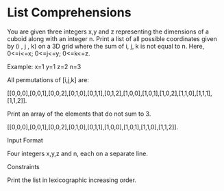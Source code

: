 # List Comprehensions
You are given three integers x,y and z representing the dimensions of a cuboid along with an integer n. 
Print a list of all possible coordinates given by (i , j , k) on a 3D grid where the sum of i, j, k is not equal to n.
Here, 0<=i<=x; 0<=j<=y; 0<=k<=z.

Example:
x=1
y=1
z=2
n=3

All permutations of [i,j,k] are:

[[0,0,0],[0,0,1],[0,0,2],[0,1,0],[0,1,1],[0,1,2],[1,0,0],[1,0,1],[1,0,2],[1,1,0],[1,1,1],[1,1,2]].

Print an array of the elements that do not sum to 3.

[[0,0,0],[0,0,1],[0,0,2],[0,1,0],[0,1,1],[1,0,0],[1,0,1],[1,1,0],[1,1,2]].

Input Format

Four integers x,y,z and n, each on a separate line.

Constraints

Print the list in lexicographic increasing order.
